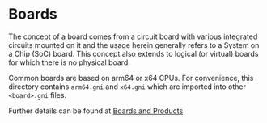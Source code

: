 # Boards

The concept of a board comes from a circuit board with various integrated
circuits mounted on it and the usage herein generally refers to a System on
a Chip (SoC) board. This concept also extends to logical (or virtual) boards for
which there is no physical board.

Common boards are based on arm64 or x64 CPUs. For convenience, this directory
contains `arm64.gni` and `x64.gni` which are imported into other `<board>.gni`
files.

Further details can be found at
[Boards and Products](https://fuchsia.dev/fuchsia-src/development/build/build_system/boards_and_products)
